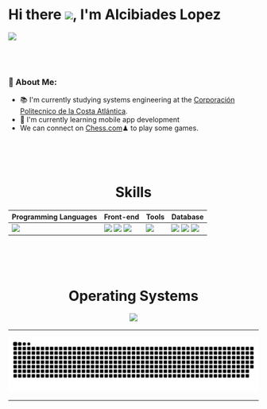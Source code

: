 # Hi there <img src="https://github.com/TheDudeThatCode/TheDudeThatCode/blob/master/Assets/Hi.gif" width="29px">, I'm Alcibiades Lopez

<p>
  <a href="https://github.com/DenverCoder1/readme-typing-svg"><img src="https://readme-typing-svg.herokuapp.com?&font=IBM+Plex+Sans&color=abcdef&size=20&lines=Welcome+to+my+GitHub+Profile!;I'm+a+Data+Scientist;I'm+also+studying+Computer+Engineering" /></a>
</p>

<br>
<br>

### 🤵 About Me:
- 📚 I'm currently studying systems engineering at the [Corporación Politecnico de la Costa Atlántica](https://pca.edu.co/wp/).
- 🌱 I'm currently learning mobile app development
-  We can connect on [Chess.com](https://www.chess.com/member/alcibiadesl21)♟ to play some games.

<br>
<br>
<br>

<div align="Center">
<h1>Skills</h1>
</div>

<div align="Center">

| Programming Languages | Front-end | Tools | Database | 
| ------------- | ------------- | ------------- | ------------- |
| <img src="https://skillicons.dev/icons?i=js,java,py"/> | <img width="30px" src="https://cdn.jsdelivr.net/gh/devicons/devicon/icons/html5/html5-original.svg" /> <img width="30px" src="https://cdn.jsdelivr.net/gh/devicons/devicon/icons/css3/css3-plain-wordmark.svg" /> <img width="30px" src="https://cdn.jsdelivr.net/gh/devicons/devicon/icons/bootstrap/bootstrap-plain.svg" /> | <img src="https://skillicons.dev/icons?i=bash,vscode,git"/> | <img width="50px" src="https://cdn.jsdelivr.net/gh/devicons/devicon/icons/mysql/mysql-original.svg" /> <img width="50px" src="https://cdn.jsdelivr.net/gh/devicons/devicon/icons/postgresql/postgresql-original.svg" /> <img width="50px" src="https://cdn.jsdelivr.net/gh/devicons/devicon/icons/mongodb/mongodb-plain.svg" /> |

</div>

<br>
<br>
<br>

<div align="Center">
<h1>Operating Systems</h1>

<img src="https://skillicons.dev/icons?i=windows,linux,mint,ubuntu"/>

</div>

----

<p align="center">
  <img  src="https://raw.githubusercontent.com/Elanza-48/Elanza-48/main/resources/img/github-contribution-grid-snake.svg"
    alt="example" />
</p>

-----



